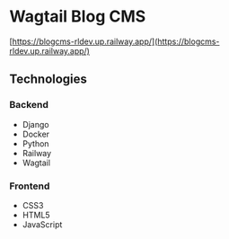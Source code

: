 # Wagtail Blog CMS

[https://blogcms-rldev.up.railway.app/](https://blogcms-rldev.up.railway.app/)

## Technologies
### Backend
- Django
- Docker
- Python
- Railway
- Wagtail

### Frontend
- CSS3
- HTML5
- JavaScript